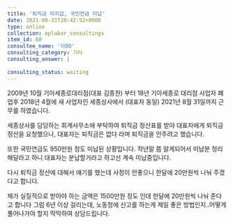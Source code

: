 ```yaml
---
title: '퇴직금 미지급, 국민연금 미납'
date: 2021-08-31T20:42:52+0900
type: online
collection: eplabor_consultings
item_id: 60
consultee_name: '이OO'
consulting_category: 기타
consulting_answer: |
    
consulting_status: waiting
---
```


2009년 10월 기아세종로대리점(대표 김종찬) 부터 18년 기아세종로 대리점 사업자 폐업후 2018년 4월에 새 사업자인 세종상사에서 (대표자 동일) 2021년 8월 31일까지 근무를 하였습니다.

세종상사를 담당하는 회계사무소에 부탁하여 퇴직금 정산표를 받아 대표자에게 퇴직금 정산을 요청했으나,
대표자는 퇴직금은 없다 라며  퇴직금을 안주려고 했습니다.

또한 국민연금도 950만원 정도 미납된 상황입니다. 
작년말 쯤 알게되어서 미납분 정리 해달라고 하니 대표자는 분납할거라고 하고선 계속 미납중입니다.

다시 퇴직금 정산에 대해서 얘기를 했는데
사정이 안좋으니 한달에 20만원씩 나눠 주겠다고 합니다. 

제가 실질적으로 받아야 하는 금액은 1500만원 정도 인데  한달에 20만원씩 나눠 준다고 합니다
그럼 6년 이상 걸리는데, 노동청에 신고를 하는게 제일 좋은 방법인지..어떻게 풀어나가야 할지
막막하여 상담드립니다.



